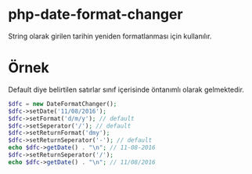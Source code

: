 # php-date-format-changer
String olarak girilen tarihin yeniden formatlanması için kullanılır.

# Örnek

Default diye belirtilen satırlar sınıf içerisinde öntanımlı olarak gelmektedir.

```php
$dfc = new DateFormatChanger();
$dfc->setDate('11/08/2016');
$dfc->setFormat('d/m/y'); // default
$dfc->setSeperator('/'); // default
$dfc->setReturnFormat('dmy');
$dfc->setReturnSeperator('-'); // default
echo $dfc->getDate() . "\n"; // 11-08-2016
$dfc->setReturnSeperator('/');
echo $dfc->getDate() . "\n"; // 11/08/2016
```
